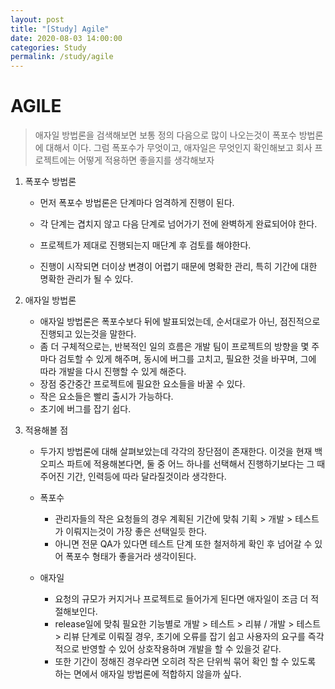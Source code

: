 ```yaml
---
layout: post
title: "[Study] Agile"
date: 2020-08-03 14:00:00
categories: Study
permalink: /study/agile
---
```


# AGILE

> 애자일 방법론을 검색해보면 보통 정의 다음으로 많이 나오는것이 폭포수 방법론에 대해서 이다. 그럼 폭포수가 무엇이고, 애자일은 무엇인지 확인해보고 회사 프로젝트에는 어떻게 적용하면 좋을지를 생각해보자

1. 폭포수 방법론

   - 먼저 폭포수 방법론은 단계마다 엄격하게 진행이 된다. 

   - 각 단계는 겹치지 않고 다음 단계로 넘어가기 전에 완벽하게 완료되어야 한다.

   - 프로젝트가 제대로 진행되는지 매단계 후 검토를 해야한다.

   - 진행이 시작되면 더이상 변경이 어렵기 때문에 명확한 관리, 특히 기간에 대한 명확한 관리가 될 수 있다.

     

2. 애자일 방법론
   - 애자일 방법론은 폭포수보다 뒤에 발표되었는데, 순서대로가 아닌, 점진적으로 진행되고 있는것을 말한다.
   - 좀 더 구체적으로는, 반복적인 일의 흐름은 개발 팀이 프로젝트의 방향을 몇 주마다 검토할 수 있게 해주며, 동시에 버그를 고치고, 필요한 것을 바꾸며, 그에 따라 개발을 다시 진행할 수 있게 해준다.
   - 장점 중간중간 프로젝트에 필요한 요소들을 바꿀 수 있다.
   - 작은 요소들은 빨리 출시가 가능하다.
   - 초기에 버그를 잡기 쉽다.
     

3. 적용해볼 점

   - 두가지 방법론에 대해 살펴보았는데 각각의 장단점이 존재한다. 이것을 현재 백오피스 파트에 적용해본다면, 둘 중 어느 하나를 선택해서 진행하기보다는 그 때 주어진 기간, 인력등에 따라 달라질것이라 생각한다.
   - 폭포수
     - 관리자들의 작은 요청들의 경우 계획된 기간에 맞춰 기획 > 개발 > 테스트가 이뤄지는것이
       가장 좋은 선택일듯 한다.
     - 아니면 전문 QA가 있다면 테스트 단계 또한 철저하게 확인 후 넘어갈 수 있어 폭포수 형태가
       좋을거라 생각이된다.

   - 애자일
     - 요청의 규모가 커지거나 프로젝트로 들어가게 된다면 애자일이 조금 더 적절해보인다.
     - release일에 맞춰 필요한 기능별로 개발 > 테스트 > 리뷰 / 개발 > 테스트 > 리뷰 단계로 이뤄질 경우, 초기에 오류를 잡기 쉽고 사용자의 요구를 즉각적으로 반영할 수 있어 상호작용하며 개발을 할 수 있을것 같다.
     - 또한 기간이 정해진 경우라면 오히려 작은 단위씩 묶어 확인 할 수 있도록 하는 면에서 애자일
       방법론에 적합하지 않을까 싶다.